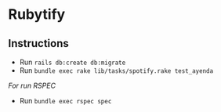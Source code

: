 # Rubytify

## Instructions

- Run `rails db:create db:migrate`
- Run `bundle exec rake lib/tasks/spotify.rake test_ayenda`

*For run RSPEC*

- Run `bundle exec rspec spec`
